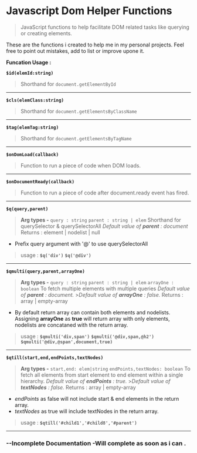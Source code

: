 # Javascript Dom Helper Functions

> JavaScript functions to help facilitate DOM related tasks like
> querying or creating elements.

These are the functions i created to help me in my personal projects. Feel free to point out mistakes, add to list or improve upone it.

**Funcation Usage :**

**`$id(elemId:string)`**

> Shorthand for `document.getElementById`

---

**`$cls(elemClass:string)`**

> Shorthand for `document.getElementsByClassName`

---

**`$tag(elemTag:string)`**

> Shorthand for `document.getElementsByTagName`

---

**`$onDomLoad(callback)`**

> Function to run a piece of code when DOM loads.

---

**`$onDocumentReady(callback)`**

> Function to run a piece of code after document.ready event has fired.

---

**`$q(query,parent)`**

> **Arg types -** `query : string` `parent : string | elem`
> Shorthand for querySelector & querySelectorAll
> _Default value of **parent** : document_
> Returns : element | nodelist | null

- Prefix query argument with '@' to use querySelectorAll

> usage : **`$q('div')`** **`$q('@div')`**

---

**`$qmulti(query,parent,arrayOne)`**

> **Arg types -** `query : string` `parent : string | elem` `arrayOne : boolean`
> To fetch multiple elements with multiple queries
> _Default value of **parent** : document._ >_Default value of **arrayOne** : false._
> Returns : array | empty-array

- By default return array can contain both elements and nodelists. Assigning **arrayOne** as **true** will return array with only elements, nodelists are concataned with the return array.

> usage : **`$qmulti('div,span')`** **`$qmulti('@div,span,@h2')`** **`$qmulti('@div,@span',document,true)`**

---

**`$qtill(start,end,endPoints,textNodes)`**

> **Arg types -** `start,end: elem|string` `endPoints,textNodes: boolean`
> To fetch all elements from start element to end element within a single hierarchy.
> _Default value of **endPoints** : true._ >_Default value of **textNodes** : false._
> Returns : array | empty-array

- _endPoints_ as false will not include start & end elements in the return array.
- _textNodes_ as true will include textNodes in the return array.

> usage : **`$qtill('#child1','#child8','#parent')`**

---

### --Incomplete Documentation -Will complete as soon as i can .
